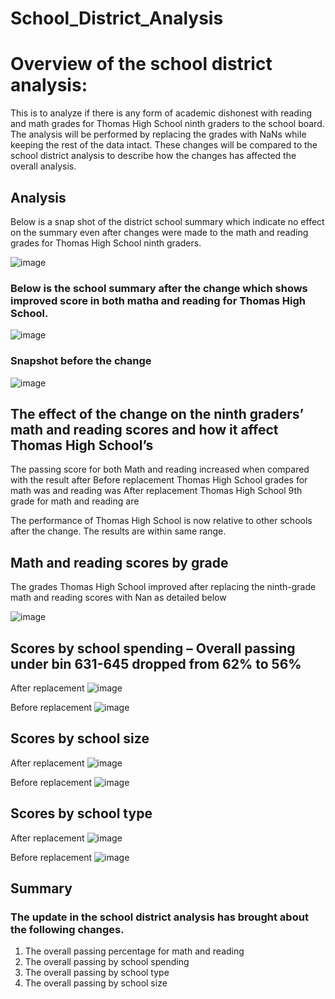# School_District_Analysis
# Overview of the school district analysis:
This is to analyze if there is any form of academic dishonest with reading and math grades for Thomas High School ninth graders to the school board. The analysis will be performed by replacing the grades with NaNs while keeping the rest of the data intact. These changes will be compared to the school district analysis to describe how the changes has affected the overall analysis.

## Analysis
Below is a snap shot of the district school summary which indicate no effect on the summary even after changes were made to the math and reading grades for Thomas High School ninth graders.

![image](https://user-images.githubusercontent.com/104603037/171042010-4cdc94b8-6ba6-4dab-9716-542e515ef0bb.png)

### Below is the school summary after the change which shows improved score  in both matha and reading for Thomas High School.
 
![image](https://user-images.githubusercontent.com/104603037/171041927-c3022d1d-f604-49a2-8562-9fddb644eabd.png)


### Snapshot before the change

![image](https://user-images.githubusercontent.com/104603037/171042093-9d3c4a15-22ed-4d2d-8d38-f5bd42552180.png)

## The effect of the change on the ninth graders’ math and reading scores and how it affect Thomas High School’s
The passing score for both Math and reading increased when compared with the result after 
Before replacement Thomas High School grades for math was and reading was
After replacement Thomas High School 9th grade for math and reading are

The performance of Thomas High School is now relative to other schools after the change. The results are within same range.

## Math and reading scores by grade
The grades Thomas High School improved after replacing the ninth-grade math and reading scores with Nan as detailed below

![image](https://user-images.githubusercontent.com/104603037/171042201-64497916-9208-4518-a1b3-a5a78fd61350.png)

## Scores by school spending – Overall passing under bin 631-645 dropped from 62% to 56%

After replacement
 ![image](https://user-images.githubusercontent.com/104603037/171042276-c9520f96-4674-4eb1-b638-d83f61513eb6.png)

Before replacement
 ![image](https://user-images.githubusercontent.com/104603037/171042296-3c0ebe3b-6858-4aa1-b06b-816701dbebe5.png)

## Scores by school size
After replacement 
 ![image](https://user-images.githubusercontent.com/104603037/171042317-9c5b5524-307b-4788-8d21-fb5e716f8446.png)

Before replacement
 ![image](https://user-images.githubusercontent.com/104603037/171042332-fe433894-dd0b-4323-a6aa-f95ea0b95657.png)

## Scores by school type
After replacement 
 ![image](https://user-images.githubusercontent.com/104603037/171042364-96733aa8-df27-47e5-81ce-44d769a89582.png)

Before replacement
![image](https://user-images.githubusercontent.com/104603037/171042379-9202f153-23db-47ba-a4b3-78a1ca8cf8d8.png)

## Summary
### The update in the school district analysis has brought about the following changes.
1.	The overall passing percentage for math and reading
2.	The overall passing by school spending
3.	The overall passing by school type
4.	The overall passing by school size
